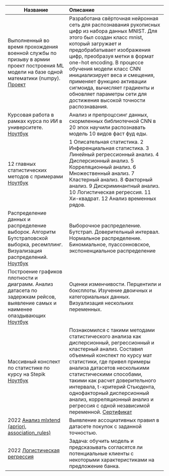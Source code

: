 | **Название** | **Описание** |
| -------------------- | :--------------------- |
|Выполненный во время прохождения военной службы по призыву в армии проект построения ML модели на базе одной математики (numpy). [Проект](https://github.com/INLAE/mat_stat/tree/main/handmadeMNIST)|Разработана свёрточная нейронная сеть для распознавания рукописных цифр из набора данных MNIST. Для этого был создан класс mnist, который загружает и предобрабатывает изображения цифр, преобразуя метки в формат one-hot encoding. В процессе обучения модели класс CNN инициализирует веса и смещения, применяет функцию активации сигмоида, вычисляет градиенты и обновляет параметры сети для достижения высокой точности распознавания.|
|Курсовая работа в рамках курса по ИИ в университете. [Ноутбук](https://github.com/INLAE/mat_stat/blob/master/CNN_Ivanushkin.ipynb)|Анализ и препроцссинг данных, скормленных библиотечной CNN в 20 эпох научили распознавать модель 10 видов фаст фуд еды.|
| 12 главных статистических методов с примерами [Ноутбук](https://github.com/INLAE/mat_stat/blob/main/12%20apostles%20of%20statistics..ipynb)|1 Описательная статистика. 2 Инференциальная статистика. 3 Линейный регрессионный анализ. 4 Дисперсионный анализ. 5 Корреляционный анализ. 6 Множественный анализ. 7 Кластерный анализ. 8 Факторный анализ. 9 Дискриминантный анализ. 10 Логистическая регрессия. 11 Хи-квадрат. 12 Анализ временных рядов. |
| Распределение данных и распределение выборок. Алгоритм Бутстраповской выборка, ресемплинг. Визуализация распределений. [Ноутбук](https://github.com/INLAE/mat_stat/blob/main/2_Data_and_sampling_distributions_PracStat4Ds.ipynb)|Выборочное распределение. Бутстрап. Доверительный интервал. Нормальное распределение. Биномиальное, пуассонновское, экспоненциальное распределение|
| Построение графиков плотности и диаграмм. Анализ датасета по задержкам рейсов, выявление самых и наименее опаздывающих [Ноутбук](https://github.com/INLAE/mat_stat/blob/main/1_Data_Research_PracStat4Ds.ipynb)|Оценки изменчивости. Перцентили и боксплоты. Изучение двоичных и категориальных данных. Визуализация нескольких переменных. |
| Массивный конспект по статистике по курсу на Stepik [Ноутбук](https://github.com/INLAE/mat_stat/blob/main/Statistic%20Notes.ipynb)| Познакомился с такими методами статистического анализа как дисперсионный, регрессионный и кластерный анализ. Составил объемный конспект по курсу мат статистики, где привел примеры анализа датасетов несколькими статистическими способами, такими как расчет доверительного интервала,  t-критерий Стьюдента, однофакторный дисперсионный анализ, корреляционный анализ и регрессия с одной независимой переменной. [Сертификат](https://github.com/INLAE/wastepaper/blob/main/stepik-certificate-76-2b1c410.pdf)
| 2022 [Анализ mlxtend (apriori, association_rules)](https://github.com/INLAE/cross_sales_analysis/tree/main)|Выявление ассоциативных правил в датасете покупок с заданной точностью.|
| 2022 [Логистическая регрессия](https://github.com/Asterlok/special_algorithms/blob/main/Logic_regression.ipynb)|Задача: обучить модель и предсказывать согласятся ли потенциальные клиенты с некоторыми характеристиками на предложение банка.|[Ноутбук](https://github.com/Asterlok/special_algorithms/blob/main/Logic_regression.ipynb)
